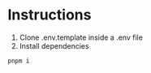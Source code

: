 # Instructions
1. Clone .env.template inside a .env file
2. Install dependencies
```bash
pnpm i
```
